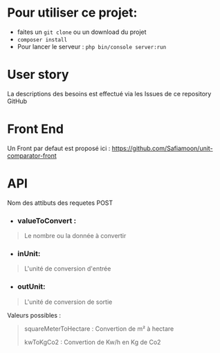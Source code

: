 # Pour utiliser ce projet: 

- faites un `git clone` ou un download du projet
- `composer install`
- Pour lancer le serveur :  `php bin/console server:run`

# User story 
La descriptions des besoins est effectué via les Issues de ce repository GitHub

# Front End
Un Front par defaut est proposé ici : https://github.com/Safiamoon/unit-comparator-front

# API
Nom des attibuts des requetes POST
- ### valueToConvert :
> Le nombre ou la donnée à convertir
- ### inUnit:
> L'unité de conversion d'entrée
- ### outUnit:
 > L'unité de conversion de sortie
 >
 Valeurs possibles :
>squareMeterToHectare : Convertion de m² à hectare
>
>kwToKgCo2 : Convertion de Kw/h en Kg de Co2
>
